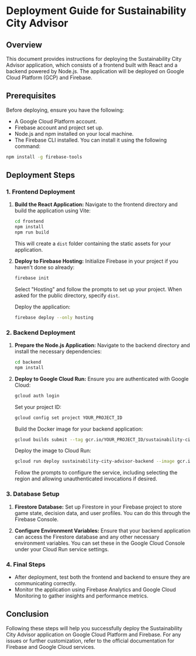 # Deployment Guide for Sustainability City Advisor

## Overview

This document provides instructions for deploying the Sustainability City Advisor application, which consists of a frontend built with React and a backend powered by Node.js. The application will be deployed on Google Cloud Platform (GCP) and Firebase.

## Prerequisites

Before deploying, ensure you have the following:

- A Google Cloud Platform account.
- Firebase account and project set up.
- Node.js and npm installed on your local machine.
- The Firebase CLI installed. You can install it using the following command:

```bash
npm install -g firebase-tools
```

## Deployment Steps

### 1. Frontend Deployment

1. **Build the React Application:**
   Navigate to the frontend directory and build the application using Vite:

   ```bash
   cd frontend
   npm install
   npm run build
   ```

   This will create a `dist` folder containing the static assets for your application.

2. **Deploy to Firebase Hosting:**
   Initialize Firebase in your project if you haven't done so already:

   ```bash
   firebase init
   ```

   Select "Hosting" and follow the prompts to set up your project. When asked for the public directory, specify `dist`.

   Deploy the application:

   ```bash
   firebase deploy --only hosting
   ```

### 2. Backend Deployment

1. **Prepare the Node.js Application:**
   Navigate to the backend directory and install the necessary dependencies:

   ```bash
   cd backend
   npm install
   ```

2. **Deploy to Google Cloud Run:**
   Ensure you are authenticated with Google Cloud:

   ```bash
   gcloud auth login
   ```

   Set your project ID:

   ```bash
   gcloud config set project YOUR_PROJECT_ID
   ```

   Build the Docker image for your backend application:

   ```bash
   gcloud builds submit --tag gcr.io/YOUR_PROJECT_ID/sustainability-city-advisor-backend
   ```

   Deploy the image to Cloud Run:

   ```bash
   gcloud run deploy sustainability-city-advisor-backend --image gcr.io/YOUR_PROJECT_ID/sustainability-city-advisor-backend --platform managed
   ```

   Follow the prompts to configure the service, including selecting the region and allowing unauthenticated invocations if desired.

### 3. Database Setup

1. **Firestore Database:**
   Set up Firestore in your Firebase project to store game state, decision data, and user profiles. You can do this through the Firebase Console.

2. **Configure Environment Variables:**
   Ensure that your backend application can access the Firestore database and any other necessary environment variables. You can set these in the Google Cloud Console under your Cloud Run service settings.

### 4. Final Steps

- After deployment, test both the frontend and backend to ensure they are communicating correctly.
- Monitor the application using Firebase Analytics and Google Cloud Monitoring to gather insights and performance metrics.

## Conclusion

Following these steps will help you successfully deploy the Sustainability City Advisor application on Google Cloud Platform and Firebase. For any issues or further customization, refer to the official documentation for Firebase and Google Cloud services.